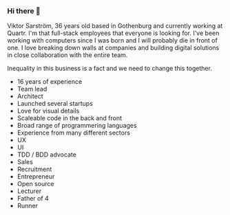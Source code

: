 ### Hi there 👋

Viktor Sarström, 36 years old based in Gothenburg and currently working at Quartr. I'm that full-stack employees that everyone is looking for. I've been working with computers since I was born and I will probably die in front of one. I love breaking down walls at companies and building digital solutions in close collaboration with the entire team. 

Inequality in this business is a fact and we need to change this together.

- 16 years of experience
- Team lead
- Architect
- Launched several startups
- Love for visual details
- Scaleable code in the back and front
- Broad range of programmering languages
- Experience from many different sectors
- UX 
- UI
- TDD / BDD advocate
- Sales
- Recruitment
- Entrepreneur
- Open source
- Lecturer
- Father of 4
- Runner

